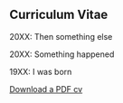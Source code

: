 ## Curriculum Vitae

20XX: Then something else

20XX: Something happened

19XX: I was born

[Download a PDF cv](mycv.pdf)
